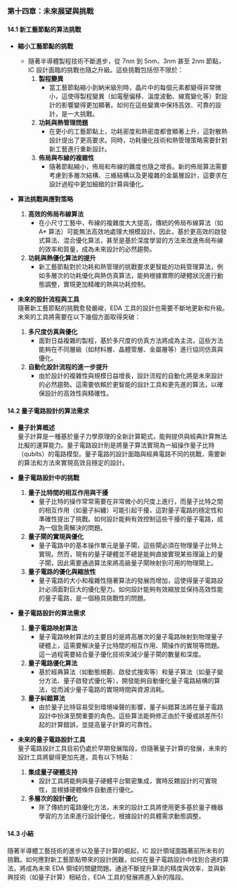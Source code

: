 ### 第十四章：未來展望與挑戰

#### 14.1 新工藝節點的算法挑戰  
- **縮小工藝節點的挑戰**  
  - 隨著半導體製程技術不斷進步，從 7nm 到 5nm、3nm 甚至 2nm 節點，IC 設計面臨的挑戰也隨之升級。這些挑戰包括但不限於：  
    1. **製程變異**  
       - 當工藝節點縮小到納米級別時，晶片中的每個元素都變得非常微小，這使得製程變異（如電壓偏移、溫度波動、線寬變化等）對設計的影響變得更加顯著。如何在這些變異中保持高效、可靠的設計，是一大挑戰。  
    2. **功耗與熱管理問題**  
       - 在更小的工藝節點上，功耗密度和熱密度都會顯著上升，這對散熱設計提出了更高要求。同時，功耗優化技術和熱管理策略需要針對新工藝進行重新設計。  
    3. **佈局與布線的複雜性**  
       - 隨著節點縮小，佈局和布線的難度也隨之增長。新的佈局算法需要考慮到多層次結構、三維結構以及更複雜的金屬層設計，這要求在設計過程中更加細緻的計算與優化。

- **算法挑戰與應對策略**  
  1. **高效的佈局布線算法**  
     - 在小尺寸工藝中，布線的複雜度大大提高，傳統的佈局布線算法（如 A* 算法）可能無法高效地處理大規模設計。因此，基於更高效的啟發式算法、混合優化算法，甚至是基於深度學習的方法來改進佈局布線的效率和質量，成為未來設計的必然趨勢。  
  2. **功耗與熱優化算法的提升**  
     - 新工藝節點對於功耗和熱管理的挑戰要求更智能的功耗管理算法，例如多層次的功耗優化與熱仿真算法，能夠根據實際的硬體狀況進行動態調整，實現更加精確的熱與功耗控制。

- **未來的設計流程與工具**  
  隨著新工藝節點的挑戰愈發嚴峻，EDA 工具的設計也需要不斷地更新和升級。未來的工具將需要在以下幾個方面取得突破：  
  1. **多尺度仿真與優化**  
     - 面對日益複雜的製程，基於多尺度的仿真方法將成為主流，這些方法能夠在不同層級（如材料層、晶體管層、金屬層等）進行協同仿真與優化。  
  2. **自動化設計流程的進一步提升**  
     - 由於設計的複雜性與規模日益增長，設計流程的自動化將是未來設計的必然趨勢。這需要依賴於更智能的設計工具和更先進的算法，以確保設計的高效性與精確性。

#### 14.2 量子電路設計的算法需求  
- **量子計算概述**  
  量子計算是一種基於量子力學原理的全新計算範式，能夠提供與經典計算無法比擬的運算能力。量子電路設計則是將量子算法實現為一組操作量子比特（qubits）的電路模型。量子電路的設計面臨與經典電路不同的挑戰，需要新的算法和方法來實現高效且穩定的設計。  
   
- **量子電路設計中的挑戰**  
  1. **量子比特間的相互作用與干擾**  
     - 量子比特的操作常常需要在非常微小的尺度上進行，而量子比特之間的相互作用（如量子糾纏）可能引起干擾，這對量子電路的穩定性和準確性提出了挑戰。如何設計能夠有效控制這些干擾的量子電路，成為一個急需解決的問題。  
  2. **量子閘的實現與優化**  
     - 量子電路中的基本操作單元是量子閘，這些閘必須在物理量子比特上實現。然而，現有的量子硬體並不總是能夠直接實現某些理論上的量子閘，因此需要通過算法來將高級量子閘映射到可用的物理閘上。  
  3. **量子電路的優化與縮放性**  
     - 量子電路的大小和複雜性隨著算法的發展而增加，這使得量子電路設計必須面對巨大的優化壓力。如何設計能夠有效縮放並保持高效性能的量子電路，是一個極具挑戰性的問題。

- **量子電路設計的算法需求**  
  1. **量子電路映射算法**  
     - 量子電路映射算法的主要目的是將高層次的量子電路映射到物理量子硬體上，這需要解決量子比特間的相互作用、閘操作的實現等問題。這一過程需要結合量子優化技術來減少量子閘的數量和深度。  
  2. **量子電路優化算法**  
     - 基於經典算法（如動態規劃、啟發式搜索等）和量子算法（如量子變分方法、量子啟發式優化等），開發能夠自動優化量子電路結構的算法，從而減少量子電路的實現時間與資源消耗。  
  3. **量子糾錯算法**  
     - 由於量子比特容易受到環境噪聲的影響，量子糾錯算法將在量子電路設計中扮演至關重要的角色。這些算法能夠修正由於干擾或誤差所引起的計算錯誤，並提高量子計算的可靠性。

- **未來的量子電路設計工具**  
  量子電路設計工具目前仍處於早期發展階段，但隨著量子計算的發展，未來的設計工具將變得更加先進，具有以下特點：  
  1. **集成量子硬體支持**  
     - 設計工具將能夠與量子硬體平台緊密集成，實時反饋設計的可實現性，並根據硬體條件自動進行優化。  
  2. **多層次的設計優化**  
     - 除了傳統的電路優化方法，未來的設計工具將使用更多基於量子機器學習的方法來進行設計優化，根據設計的具體需求動態調整。

#### 14.3 小結  
隨著半導體工藝技術的進步以及量子計算的崛起，IC 設計領域面臨著前所未有的挑戰。如何應對新工藝節點帶來的設計困難，如何在量子電路設計中找到合適的算法，將成為未來 EDA 領域的關鍵問題。通過不斷提升算法的精度與效率，並與新興技術（如量子計算）相結合，EDA 工具的發展將進入新的階段。